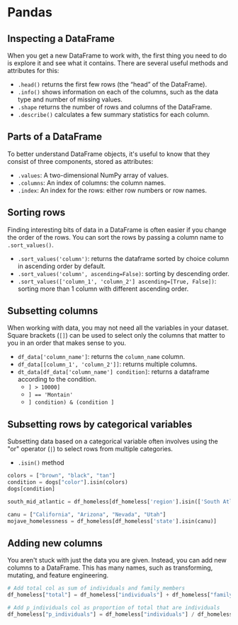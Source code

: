 # Pandas

## Inspecting a DataFrame

When you get a new DataFrame to work with, the first thing you need to do is explore it and see what it contains. There are several useful methods and attributes for this:

- `.head()` returns the first few rows (the “head” of the DataFrame).
- `.info()` shows information on each of the columns, such as the data type and number of missing values.
- `.shape` returns the number of rows and columns of the DataFrame.
- `.describe()` calculates a few summary statistics for each column.

## Parts of a DataFrame

To better understand DataFrame objects, it's useful to know that they consist of three components, stored as attributes:

- `.values`: A two-dimensional NumPy array of values.
- `.columns`: An index of columns: the column names.
- `.index`: An index for the rows: either row numbers or row names.

## Sorting rows

Finding interesting bits of data in a DataFrame is often easier if you change the order of the rows. You can sort the rows by passing a column name to `.sort_values()`.

- `.sort_values('column')`: returns the dataframe sorted by choice column in ascending order by default.
- `.sort_values('column', ascending=False)`: sorting by descending order.
- `.sort_values(['column_1', 'column_2'] ascending=[True, False])`: sorting more than 1 column with different ascending order.

## Subsetting columns

When working with data, you may not need all the variables in your dataset. Square brackets (`[]`) can be used to select only the columns that matter to you in an order that makes sense to you.

- `df_data['column_name']`: returns the `column_name` column.
- `df_data[[column_1', 'column_2']]`: returns multiple columns.
- `dt_data[df_data['column_name'] condition]`: returns a dataframe according to the condition.
  - `] > 10000]`
  - `] == 'Montain'`
  - `] condition) & (condition ]`

## Subsetting rows by categorical variables

Subsetting data based on a categorical variable often involves using the "or" operator (`|`) to select rows from multiple categories.

- `.isin()` method

```python
colors = ["brown", "black", "tan"]
condition = dogs["color"].isin(colors)
dogs[condition]
```

```python
south_mid_atlantic = df_homeless[df_homeless['region'].isin(['South Atlantic', 'Mid-Atlantic'])]
```

```python
canu = ["California", "Arizona", "Nevada", "Utah"]
mojave_homelessness = df_homeless[df_homeless['state'].isin(canu)]
```

## Adding new columns

You aren't stuck with just the data you are given. Instead, you can add new columns to a DataFrame. This has many names, such as transforming, mutating, and feature engineering.

```python
# Add total col as sum of individuals and family_members
df_homeless["total"] = df_homeless["individuals"] + df_homeless["family_members"]

# Add p_individuals col as proportion of total that are individuals
df_homeless["p_individuals"] = df_homeless["individuals"] / df_homeless["total"]
```


